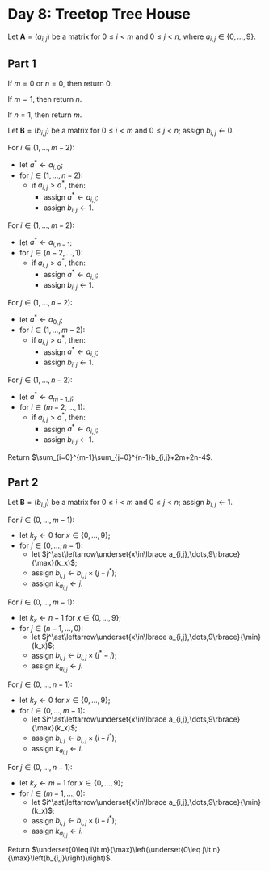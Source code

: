 <!-- day08.md -->
<!-- Licensed under the MIT license. -->

# Day 8: Treetop Tree House

Let $\mathbf{A}=(a_{i,j})$ be a matrix for $0\leq i\lt m$ and $0\leq j\lt n$,
where $a_{i,j}\in\lbrace 0,\dots,9\rbrace$.

## Part 1

If $m=0$ or $n=0$, then return $0$.

If $m=1$, then return $n$.

If $n=1$, then return $m$.

Let $\mathbf{B}=(b_{i,j})$ be a matrix for $0\leq i\lt m$ and $0\leq j\lt n$;
assign $b_{i,j}\leftarrow 0$.

For $i\in(1,\dots,m-2)$:

* let $a^\ast\leftarrow a_{i,0}$;
* for $j\in(1,\dots,n-2)$:
  * if $a_{i,j}\gt a^\ast$, then:
    * assign $a^\ast\leftarrow a_{i,j}$;
    * assign $b_{i,j}\leftarrow 1$.

For $i\in(1,\dots,m-2)$:

* let $a^\ast\leftarrow a_{i,n-1}$;
* for $j\in(n-2,\dots,1)$:
  * if $a_{i,j}\gt a^\ast$, then:
    * assign $a^\ast\leftarrow a_{i,j}$;
    * assign $b_{i,j}\leftarrow 1$.

For $j\in(1,\dots,n-2)$:

* let $a^\ast\leftarrow a_{0,j}$;
* for $i\in(1,\dots,m-2)$:
  * if $a_{i,j}\gt a^\ast$, then:
    * assign $a^\ast\leftarrow a_{i,j}$;
    * assign $b_{i,j}\leftarrow 1$.

For $j\in(1,\dots,n-2)$:

* let $a^\ast\leftarrow a_{m-1,j}$;
* for $i\in(m-2,\dots,1)$:
  * if $a_{i,j}\gt a^\ast$, then:
    * assign $a^\ast\leftarrow a_{i,j}$;
    * assign $b_{i,j}\leftarrow 1$.

Return $\sum_{i=0}^{m-1}\sum_{j=0}^{n-1}b_{i,j}+2m+2n-4$.

## Part 2

Let $\mathbf{B}=(b_{i,j})$ be a matrix for $0\leq i\lt m$ and $0\leq j\lt n$; assign $b_{i,j}\leftarrow 1$.

For $i\in(0,\dots,m-1)$:

* let $k_x\leftarrow 0$ for $x\in\lbrace 0,\dots,9\rbrace$;
* for $j\in(0,\dots,n-1)$:
  * let $j^\ast\leftarrow\underset{x\in\lbrace a_{i,j},\dots,9\rbrace}{\max}(k_x)$;
  * assign $b_{i,j}\leftarrow b_{i,j}\times(j-j^\ast)$;
  * assign $k_{a_{i,j}}\leftarrow j$.

For $i\in(0,\dots,m-1)$:

* let $k_x\leftarrow n-1$ for $x\in\lbrace 0,\dots,9\rbrace$;
* for $j\in(n-1,\dots,0)$:
  * let $j^\ast\leftarrow\underset{x\in\lbrace a_{i,j},\dots,9\rbrace}{\min}(k_x)$;
  * assign $b_{i,j}\leftarrow b_{i,j}\times(j^\ast-j)$;
  * assign $k_{a_{i,j}}\leftarrow j$.

For $j\in(0,\dots,n-1)$:

* let $k_x\leftarrow 0$ for $x\in\lbrace 0,\dots,9\rbrace$;
* for $i\in(0,\dots,m-1)$:
  * let $i^\ast\leftarrow\underset{x\in\lbrace a_{i,j},\dots,9\rbrace}{\max}(k_x)$;
  * assign $b_{i,j}\leftarrow b_{i,j}\times(i-i^\ast)$;
  * assign $k_{a_{i,j}}\leftarrow i$.

For $j\in(0,\dots,n-1)$:

* let $k_x\leftarrow m-1$ for $x\in\lbrace 0,\dots,9\rbrace$;
* for $i\in(m-1,\dots,0)$:
  * let $i^\ast\leftarrow\underset{x\in\lbrace a_{i,j},\dots,9\rbrace}{\min}(k_x)$;
  * assign $b_{i,j}\leftarrow b_{i,j}\times(i-i^\ast)$;
  * assign $k_{a_{i,j}}\leftarrow i$.

Return $\underset{0\leq i\lt m}{\max}\left(\underset{0\leq j\lt n}{\max}\left(b_{i,j}\right)\right)$.
